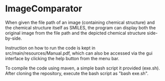 # ImageComparator
When given the file path of an image (containing chemical structure) and the chemical structure itself as SMILES, the program can display both the original image from the file path and the depicted chemical structure side-by-side.

Instruction on how to run the code is kept in src/main/resources/Manual.pdf, which can also be accessed via the gui interface by clicking the help button from the menu bar.

To compile the code using maven, a simple bash script it provided (exe.sh). After cloning the repository, execute the bash script as "bash exe.sh".
